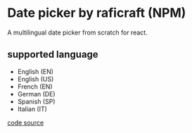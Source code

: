 # Date picker by raficraft (NPM)

A multilingual date picker from scratch for react.

## supported language

-  English (EN)
-  English (US)
-  French  (EN)
-  German  (DE)
-  Spanish (SP)
-  Italian (IT)
 
[code source]()